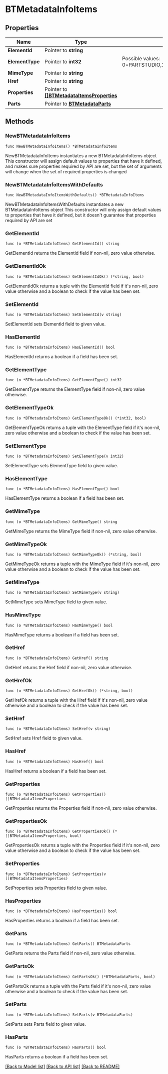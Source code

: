 # BTMetadataInfoItems

## Properties

Name | Type | Description | Notes
------------ | ------------- | ------------- | -------------
**ElementId** | Pointer to **string** |  | [optional] 
**ElementType** | Pointer to **int32** | Possible values: 0&#x3D;PARTSTUDIO,1&#x3D;ASSEMBLY,2&#x3D;DRAWING,3&#x3D;FEATURESTUDIO,4&#x3D;BLOB,5&#x3D;APPLICATION,6&#x3D;TABLE,7&#x3D;BILLOFMATERIALS | [optional] 
**MimeType** | Pointer to **string** |  | [optional] 
**Href** | Pointer to **string** |  | [optional] 
**Properties** | Pointer to [**[]BTMetadataItemsProperties**](BTMetadataItemsProperties.md) |  | [optional] 
**Parts** | Pointer to [**BTMetadataParts**](BTMetadataParts.md) |  | [optional] 

## Methods

### NewBTMetadataInfoItems

`func NewBTMetadataInfoItems() *BTMetadataInfoItems`

NewBTMetadataInfoItems instantiates a new BTMetadataInfoItems object
This constructor will assign default values to properties that have it defined,
and makes sure properties required by API are set, but the set of arguments
will change when the set of required properties is changed

### NewBTMetadataInfoItemsWithDefaults

`func NewBTMetadataInfoItemsWithDefaults() *BTMetadataInfoItems`

NewBTMetadataInfoItemsWithDefaults instantiates a new BTMetadataInfoItems object
This constructor will only assign default values to properties that have it defined,
but it doesn't guarantee that properties required by API are set

### GetElementId

`func (o *BTMetadataInfoItems) GetElementId() string`

GetElementId returns the ElementId field if non-nil, zero value otherwise.

### GetElementIdOk

`func (o *BTMetadataInfoItems) GetElementIdOk() (*string, bool)`

GetElementIdOk returns a tuple with the ElementId field if it's non-nil, zero value otherwise
and a boolean to check if the value has been set.

### SetElementId

`func (o *BTMetadataInfoItems) SetElementId(v string)`

SetElementId sets ElementId field to given value.

### HasElementId

`func (o *BTMetadataInfoItems) HasElementId() bool`

HasElementId returns a boolean if a field has been set.

### GetElementType

`func (o *BTMetadataInfoItems) GetElementType() int32`

GetElementType returns the ElementType field if non-nil, zero value otherwise.

### GetElementTypeOk

`func (o *BTMetadataInfoItems) GetElementTypeOk() (*int32, bool)`

GetElementTypeOk returns a tuple with the ElementType field if it's non-nil, zero value otherwise
and a boolean to check if the value has been set.

### SetElementType

`func (o *BTMetadataInfoItems) SetElementType(v int32)`

SetElementType sets ElementType field to given value.

### HasElementType

`func (o *BTMetadataInfoItems) HasElementType() bool`

HasElementType returns a boolean if a field has been set.

### GetMimeType

`func (o *BTMetadataInfoItems) GetMimeType() string`

GetMimeType returns the MimeType field if non-nil, zero value otherwise.

### GetMimeTypeOk

`func (o *BTMetadataInfoItems) GetMimeTypeOk() (*string, bool)`

GetMimeTypeOk returns a tuple with the MimeType field if it's non-nil, zero value otherwise
and a boolean to check if the value has been set.

### SetMimeType

`func (o *BTMetadataInfoItems) SetMimeType(v string)`

SetMimeType sets MimeType field to given value.

### HasMimeType

`func (o *BTMetadataInfoItems) HasMimeType() bool`

HasMimeType returns a boolean if a field has been set.

### GetHref

`func (o *BTMetadataInfoItems) GetHref() string`

GetHref returns the Href field if non-nil, zero value otherwise.

### GetHrefOk

`func (o *BTMetadataInfoItems) GetHrefOk() (*string, bool)`

GetHrefOk returns a tuple with the Href field if it's non-nil, zero value otherwise
and a boolean to check if the value has been set.

### SetHref

`func (o *BTMetadataInfoItems) SetHref(v string)`

SetHref sets Href field to given value.

### HasHref

`func (o *BTMetadataInfoItems) HasHref() bool`

HasHref returns a boolean if a field has been set.

### GetProperties

`func (o *BTMetadataInfoItems) GetProperties() []BTMetadataItemsProperties`

GetProperties returns the Properties field if non-nil, zero value otherwise.

### GetPropertiesOk

`func (o *BTMetadataInfoItems) GetPropertiesOk() (*[]BTMetadataItemsProperties, bool)`

GetPropertiesOk returns a tuple with the Properties field if it's non-nil, zero value otherwise
and a boolean to check if the value has been set.

### SetProperties

`func (o *BTMetadataInfoItems) SetProperties(v []BTMetadataItemsProperties)`

SetProperties sets Properties field to given value.

### HasProperties

`func (o *BTMetadataInfoItems) HasProperties() bool`

HasProperties returns a boolean if a field has been set.

### GetParts

`func (o *BTMetadataInfoItems) GetParts() BTMetadataParts`

GetParts returns the Parts field if non-nil, zero value otherwise.

### GetPartsOk

`func (o *BTMetadataInfoItems) GetPartsOk() (*BTMetadataParts, bool)`

GetPartsOk returns a tuple with the Parts field if it's non-nil, zero value otherwise
and a boolean to check if the value has been set.

### SetParts

`func (o *BTMetadataInfoItems) SetParts(v BTMetadataParts)`

SetParts sets Parts field to given value.

### HasParts

`func (o *BTMetadataInfoItems) HasParts() bool`

HasParts returns a boolean if a field has been set.


[[Back to Model list]](../README.md#documentation-for-models) [[Back to API list]](../README.md#documentation-for-api-endpoints) [[Back to README]](../README.md)


